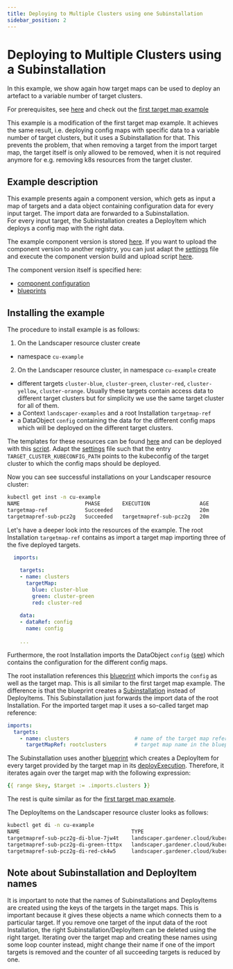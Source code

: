 ```yaml
---
title: Deploying to Multiple Clusters using one Subinstallation
sidebar_position: 2
---
```

# Deploying to Multiple Clusters using a Subinstallation

In this example, we show again how target maps can be used to deploy an artefact to a variable number of target clusters. 

For prerequisites, see [here](../../README.md#prerequisites-and-basic-definitions) and check out the [first target map example](../01-multiple-deploy-items/README.md) 

This example is a modification of the first target map example. It achieves the same result, i.e. deploying 
config maps with specific data to a variable number of target clusters, but it uses a Subinstallation for that.
This prevents the problem, that when removing a target from the import target map, the target itself is only allowed
to be removed, when it is not required anymore for e.g. removing k8s resources from the target cluster.

## Example description

This example presents again a component version, which gets as input a map of targets and a data object containing
configuration data for every input target. The import data are forwarded to a Subinstallation.  
For every input target, the Subinstallation creates a DeployItem which deploys a config map with the right data.

The example component version is stored 
[here](https://eu.gcr.io/gardener-project/landscaper/examples/component-descriptors/github.com/gardener/guided-tour/targetmaps/guided-tour-targetmap-ref). 
If you want to upload the component version to another registry, you can just adapt the [settings](https://github.com/gardener/landscaper/blob/master/docs/guided-tour/target-maps/02-targetmap-ref/component/commands/settings) 
file and execute the component version build and upload script [here](https://github.com/gardener/landscaper/blob/master/docs/guided-tour/target-maps/02-targetmap-ref/component/commands/component.sh).

The component version itself is specified here:
  - [component configuration](component/components.yaml)
  - [blueprints](https://github.com/gardener/landscaper/blob/master/docs/guided-tour/target-maps/02-targetmap-ref/component/blueprint) 

## Installing the example

The procedure to install example is as follows:

1. On the Landscaper resource cluster create 
  - namespace `cu-example`

2. On the Landscaper resource cluster, in namespace `cu-example` create
  - different targets `cluster-blue`, `cluster-green`, `cluster-red`, `cluster-yellow`, `cluster-orange`. 
    Usually these targets contain access data to different target clusters but for simplicity we use the same target 
    cluster for all of them.
  - a Context `landscaper-examples` and a root Installation `targetmap-ref`
  - a DataObject `config` containing the data for the different config maps which will be deployed on the different
    target clusters.

The templates for these resources can be found [here](https://github.com/gardener/landscaper/blob/master/docs/guided-tour/target-maps/02-targetmap-ref/component/installation) and can be deployed with 
this [script](https://github.com/gardener/landscaper/blob/master/docs/guided-tour/target-maps/02-targetmap-ref/component/commands/deploy-k8s-resources.sh). Adapt the [settings](https://github.com/gardener/landscaper/blob/master/docs/guided-tour/target-maps/02-targetmap-ref/component/commands/settings) file
such that the entry `TARGET_CLUSTER_KUBECONFIG_PATH` points to the kubeconfig of the target cluster to which the
config maps should be deployed.

Now you can see successful installations on your Landscaper resource cluster:

```bash
kubectl get inst -n cu-example 
NAME                     PHASE       EXECUTION                AGE
targetmap-ref            Succeeded                            20m
targetmapref-sub-pcz2g   Succeeded   targetmapref-sub-pcz2g   20m
```

Let's have a deeper look into the resources of the example. The root Installation `targetmap-ref` contains as import 
a target map importing three of the five deployed targets.  

```yaml
  imports:
  
    targets:
    - name: clusters
      targetMap:
        blue: cluster-blue
        green: cluster-green
        red: cluster-red
        
    data:
    - dataRef: config
      name: config
      
    ...
```

Furthermore, the root Installation imports the DataObject `config` ([see](component/installation/dataobject.yaml.tpl)) 
which contains the configuration for the different config maps. 

The root installation references this [blueprint](component/blueprint/root/blueprint.yaml) which imports the 
`config` as well as the target map. This is all similar to the first target map example. The difference is
that the blueprint creates a [Subinstallation](component/blueprint/root/subinst.yaml) instead of DeployItems. 
This Subinstallation just forwards the import data of the root Installation. For the imported target map it uses a 
so-called target map reference:

```yaml
imports:
  targets:
    - name: clusters                     # name of the target map reference
      targetMapRef: rootclusters         # target map name in the blueprint
```

The Subinstallation uses another [blueprint](component/blueprint/sub/blueprint.yaml) which creates a DeployItem for 
every target provided by the target map in its [deployExecution](component/blueprint/sub/deploy-execution.yaml). 
Therefore, it iterates again over the target map with the following expression:

```yaml
{{ range $key, $target := .imports.clusters }}
```

The rest is quite similar as for the [first target map example](../01-multiple-deploy-items/README.md).

The DeployItems on the Landscaper resource cluster looks as follows:

```bash
kubectl get di -n cu-example                                                  
NAME                                    TYPE                                            PHASE       EXPORTREF   AGE
targetmapref-sub-pcz2g-di-blue-7jw4t    landscaper.gardener.cloud/kubernetes-manifest   Succeeded               59m
targetmapref-sub-pcz2g-di-green-tttpx   landscaper.gardener.cloud/kubernetes-manifest   Succeeded               59m
targetmapref-sub-pcz2g-di-red-ck4w5     landscaper.gardener.cloud/kubernetes-manifest   Succeeded               55m
```

## Note about Subinstallation and DeployItem names

It is important to note that the names of Subinstallations and DeployItems are created using the keys of the targets
in the target maps. This is important because it gives these objects a name which connects them to a particular target. 
If you remove one target of the input data of the root Installation, the right Subinstallation/DeployItem can be deleted
using the right target. Iterating over the target map and creating these names using some loop counter instead, might 
change their name if one of the import targets is removed and the counter of all succeeding targets is reduced by one.
